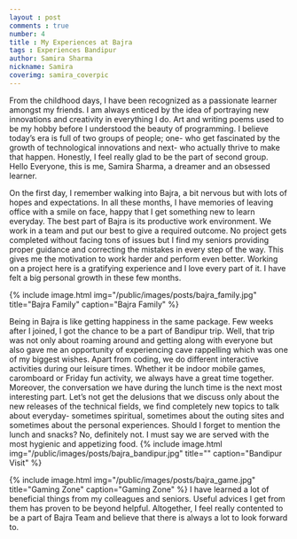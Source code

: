 ```yaml
---
layout : post
comments : true
number: 4
title : My Experiences at Bajra
tags : Experiences Bandipur 
author: Samira Sharma
nickname: Samira
coverimg: samira_coverpic
---
```



From the childhood days, I have been recognized as a passionate learner amongst my friends. I am always enticed by the idea of portraying new innovations and creativity in everything I do. Art and writing poems used to be my hobby before I understood the beauty of programming. I believe today’s era is full of two groups of people; one- who get fascinated by the growth of technological innovations and next- who actually thrive to make that happen. Honestly, I feel really glad to be the part of second group. Hello Everyone, this is me, Samira Sharma, a dreamer and an obsessed learner. 
 
On the first day, I remember walking into Bajra, a bit nervous but with lots of hopes and expectations. In all these months, I have memories of leaving office with a smile on face, happy that I get something new to learn everyday. The best part of Bajra is its productive work environment. We work in a team and put our best to give a required outcome.  No project gets completed without facing tons of issues but I find my seniors providing proper guidance  and correcting the mistakes in every step of the way. This gives me the motivation to work harder and perform even better. Working on a project here is a gratifying experience and I love every part  of it. I have felt a big personal growth in these few months.

{% include image.html
            img="/public/images/posts/bajra_family.jpg"
            title="Bajra Family"
            caption="Bajra Family" %}

Being in Bajra is like getting happiness in the same package.  Few weeks after I joined, I got the chance to be a part of Bandipur trip. Well, that trip was not only about roaming around and getting along with everyone but also gave me an opportunity of experiencing cave rappelling which was one of my biggest wishes.  Apart from coding, we do different interactive activities during our leisure times. Whether it be indoor mobile games, caromboard or Friday fun activity, we always have a great time together. Moreover, the conversation we have during the lunch time is the next most interesting part. Let’s not get the delusions that we discuss only about the new releases of the technical fields, we find completely new topics to talk about everyday- sometimes spiritual, sometimes about the outing sites and sometimes about the personal experiences. Should I forget to mention the lunch and snacks? No, definitely not. I must say we are served with the most hygienic and appetizing food.
{% include image.html
            img="/public/images/posts/bajra_bandipur.jpg"
            title=""
            caption="Bandipur Visit" %}

{% include image.html
            img="/public/images/posts/bajra_game.jpg"
            title="Gaming Zone"
            caption="Gaming Zone" %}
I have learned a lot of beneficial things from my colleagues and seniors. Useful advices I get from them has proven to be beyond helpful. Altogether, I feel really contented to be a part of Bajra Team and believe that there is always a lot to look forward to. 

